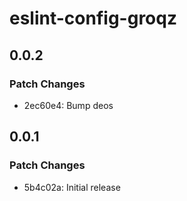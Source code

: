 # eslint-config-groqz

## 0.0.2

### Patch Changes

- 2ec60e4: Bump deos

## 0.0.1

### Patch Changes

- 5b4c02a: Initial release
